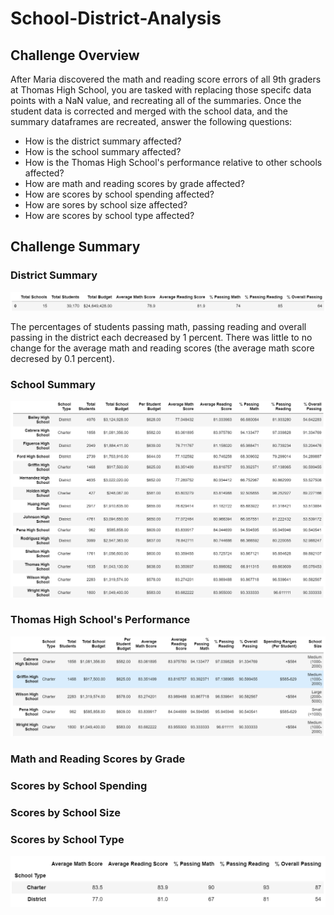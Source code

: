 # School-District-Analysis

## Challenge Overview
After Maria discovered the math and reading score errors of all 9th graders at Thomas High School, you are tasked with replacing those specifc data points with a NaN value, and recreating all of the summaries. Once the student data is corrected and merged with the school data, and the summary dataframes are recreated, answer the following questions:
- How is the district summary affected?
- How is the school summary affected?
- How is the Thomas High School's performance relative to other schools affected?
- How are math and reading scores by grade affected?
- How are scores by school spending affected?
- How are sores by school size affected?
- How are scores by school type affected?

## Challenge Summary

### District Summary

![new_district_summary](https://github.com/evanmgoodwin/School-District-Analysis/blob/master/new_district_summary.png)

The percentages of students passing math, passing reading and overall passing in the district each decreased by 1 percent. There was little to no change for the average math and reading scores (the average math score decresed by 0.1 percent).

### School Summary
![new_school_summary](https://github.com/evanmgoodwin/School-District-Analysis/blob/master/new_school_summary.png)


### Thomas High School's Performance
![new_top_fice_performing_summary](https://github.com/evanmgoodwin/School-District-Analysis/blob/master/new_top_five_performing_summary.png)


### Math and Reading Scores by Grade


### Scores by School Spending


### Scores by School Size


### Scores by School Type
![new_scores_by_school_type_summary](https://github.com/evanmgoodwin/School-District-Analysis/blob/master/new_scores_by_school_type_summary.png)

